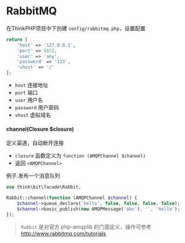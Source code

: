 # RabbitMQ

在ThinkPHP项目中下创建 `config/rabbitmq.php`，设置配置

```php
return [
    'host' => '127.0.0.1',
    'port' => 5672,
    'user' => 'any',
    'password' => '123',
    'vhost' => '/'
];
```

- `host` 连接地址
- `port` 端口
- `user` 用户名
- `password` 用户密码
- `vhost` 虚拟域名

#### channel(Closure $closure)

定义渠道，自动断开连接

- `closure` 函数定义为 `function (AMQPChannel $channel)`
- 返回 `<AMQPChannel>`

例子.发布一个消息队列

```php
use think\bit\facade\Rabbit;

Rabbit::channel(function (AMQPChannel $channel) {
    $channel->queue_declare('hello', false, false, false, false);
    $channel->basic_publish(new AMQPMessage('abc'), '', 'hello');
});
```

> `Rabbit` 是对官方 php-amqplib 的门面定义，操作可参考 http://www.rabbitmq.com/tutorials